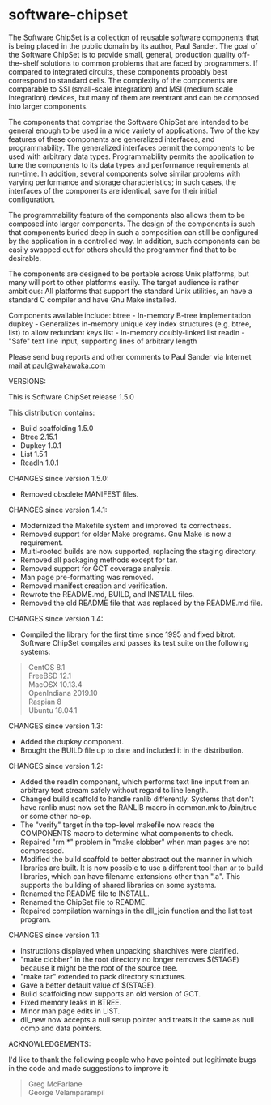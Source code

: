 # software-chipset

The Software ChipSet is a collection of reusable software components that
is being placed in the public domain by its author, Paul Sander.  The goal
of the Software ChipSet is to provide small, general, production quality
off-the-shelf solutions to common problems that are faced by programmers.
If compared to integrated circuits, these components probably best correspond
to standard cells.  The complexity of the components are comparable to SSI
(small-scale integration) and MSI (medium scale integration) devices, but
many of them are reentrant and can be composed into larger components.

The components that comprise the Software ChipSet are intended to be general
enough to be used in a wide variety of applications.  Two of the key features
of these components are generalized interfaces, and programmability.  The
generalized interfaces permit the components to be used with arbitrary data
types.  Programmability permits the application to tune the components to
its data types and performance requirements at run-time.  In addition, several
components solve similar problems with varying performance and storage
characteristics; in such cases, the interfaces of the components are identical,
save for their initial configuration.

The programmability feature of the components also allows them to be composed
into larger components.  The design of the components is such that components
buried deep in such a composition can still be configured by the application
in a controlled way.  In addition, such components can be easily swapped out
for others should the programmer find that to be desirable.

The components are designed to be portable across Unix platforms, but many
will port to other platforms easily.  The target audience is rather ambitious:
All platforms that support the standard Unix utilities, an have a standard
C compiler and have Gnu Make installed.

Components available include:
btree - In-memory B-tree implementation
dupkey - Generalizes in-memory unique key index structures (e.g. btree,
         list) to allow redundant keys
list - In-memory doubly-linked list
readln - "Safe" text line input, supporting lines of arbitrary length

Please send bug reports and other comments to Paul Sander via Internet mail
at paul@wakawaka.com

VERSIONS:

This is Software ChipSet release 1.5.0

This distribution contains:
- Build scaffolding 1.5.0
- Btree 2.15.1
- Dupkey 1.0.1
- List 1.5.1
- Readln 1.0.1

CHANGES since version 1.5.0:

- Removed obsolete MANIFEST files.

CHANGES since version 1.4.1:

- Modernized the Makefile system and improved its correctness.
- Removed support for older Make programs.  Gnu Make is now a requirement.
- Multi-rooted builds are now supported, replacing the staging directory.
- Removed all packaging methods except for tar.
- Removed support for GCT coverage analysis.
- Man page pre-formatting was removed.
- Removed manifest creation and verification.
- Rewrote the README.md, BUILD, and INSTALL files.
- Removed the old README file that was replaced by the README.md file.

CHANGES since version 1.4:

- Compiled the library for the first time since 1995 and fixed bitrot.
  Software ChipSet compiles and passes its test suite on the following
  systems:

>CentOS 8.1\
>FreeBSD 12.1\
>MacOSX 10.13.4\
>OpenIndiana 2019.10\
>Raspian 8\
>Ubuntu 18.04.1


CHANGES since version 1.3:
- Added the dupkey component.
- Brought the BUILD file up to date and included it in the distribution.

CHANGES since version 1.2:
- Added the readln component, which performs text line input from an
  arbitrary text stream safely without regard to line length.
- Changed build scaffold to handle ranlib differently.  Systems that don't
  have ranlib must now set the RANLIB macro in common.mk to /bin/true or
  some other no-op.
- The "verify" target in the top-level makefile now reads the COMPONENTS
  macro to determine what components to check.
- Repaired "rm *" problem in "make clobber" when man pages are not compressed.
- Modified the build scaffold to better abstract out the manner in which
  libraries are built.  It is now possible to use a different tool than ar
  to build libraries, which can have filename extensions other than ".a".
  This supports the building of shared libraries on some systems.
- Renamed the README file to INSTALL.
- Renamed the ChipSet file to README.
- Repaired compilation warnings in the dll_join function and the list
  test program.

CHANGES since version 1.1:

- Instructions displayed when unpacking sharchives were clarified.
- "make clobber" in the root directory no longer removes $(STAGE) because
  it might be the root of the source tree.
- "make tar" extended to pack directory structures.
- Gave a better default value of $(STAGE).
- Build scaffolding now supports an old version of GCT.
- Fixed memory leaks in BTREE.
- Minor man page edits in LIST.
- dll_new now accepts a null setup pointer and treats it the same as
  null comp and data pointers.

ACKNOWLEDGEMENTS:

I'd like to thank the following people who have pointed out legitimate
bugs in the code and made suggestions to improve it:

>Greg McFarlane\
George Velamparampil
